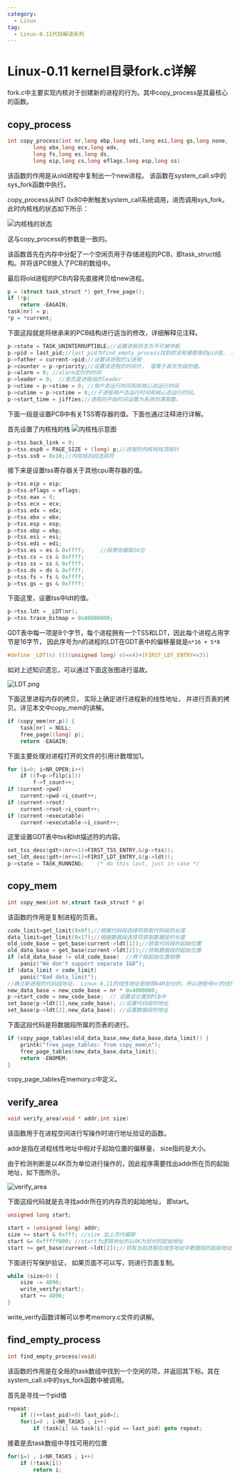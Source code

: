 ```yaml
---
category:
  - Linux
tag:
  - Linux-0.11代码解读系列
---
```


# Linux-0.11 kernel目录fork.c详解

fork.c中主要实现内核对于创建新的进程的行为。其中copy_process是其最核心的函数。

## copy_process
```c
int copy_process(int nr,long ebp,long edi,long esi,long gs,long none,
		long ebx,long ecx,long edx,
		long fs,long es,long ds,
		long eip,long cs,long eflags,long esp,long ss)
```

该函数的作用是从old进程中复制出一个new进程。 该函数在system_call.s中的sys_fork函数中执行。

copy_process从INT 0x80中断触发system_call系统调用，进而调用sys_fork。此时内核栈的状态如下所示：

![内核栈的状态](https://github.com/zgjsxx/static-img-repo/raw/main/blog/Linux/Linux-0.11-kernel/fork/system_call_stack.png)

这与copy_process的参数是一致的。


该函数首先在内存中分配了一个空闲页用于存储进程的PCB，即task_struct结构。并将该PCB放入了PCB的数组中。

最后将old进程的PCB内容先直接拷贝给new进程。

```c
p = (struct task_struct *) get_free_page();
if (!p)
    return -EAGAIN;
task[nr] = p;	
*p = *current;	
```
下面这段就是将继承来的PCB结构进行适当的修改，详细解释见注释。

```c
p->state = TASK_UNINTERRUPTIBLE;//设置进程状态为不可被中断
p->pid = last_pid;//last_pid为find_empty_process找到的没有被使用的pid值， 将其设置给新的进程
p->father = current->pid;//设置该进程的父进程
p->counter = p->priority;//设置该进程的时间片， 值等于其优先级的值。
p->alarm = 0; //alarm定时的时间
p->leader = 0;	//是否是进程组的leader
p->utime = p->stime = 0; //用户态运行时间和和核心态运行时间
p->cutime = p->cstime = 0;//子进程用户态运行时间和核心态运行时间。
p->start_time = jiffies;//进程的开始时间设置为系统的滴答数。
```

下面一段是设置PCB中有关TSS寄存器的值。下面也通过注释进行详解。

首先设置了内核栈的栈
![内核栈示意图](https://github.com/zgjsxx/static-img-repo/raw/main/blog/Linux/Linux-0.11-kernel/fork/kernel_stack.png)
```c
p->tss.back_link = 0;
p->tss.esp0 = PAGE_SIZE + (long) p;//进程的内核栈栈顶指针
p->tss.ss0 = 0x10;//内核栈的段选择符
```

接下来是设置tss寄存器关于其他cpu寄存器的值。

```c
p->tss.eip = eip;
p->tss.eflags = eflags;
p->tss.eax = 0;
p->tss.ecx = ecx;
p->tss.edx = edx;
p->tss.ebx = ebx;
p->tss.esp = esp;
p->tss.ebp = ebp;
p->tss.esi = esi;
p->tss.edi = edi;
p->tss.es = es & 0xffff;     //段寄存器取16位
p->tss.cs = cs & 0xffff;
p->tss.ss = ss & 0xffff;
p->tss.ds = ds & 0xffff;
p->tss.fs = fs & 0xffff;
p->tss.gs = gs & 0xffff;
```

下面这里，设置tss中ldt的值。

```c
p->tss.ldt = _LDT(nr);
p->tss.trace_bitmap = 0x80000000;
```

GDT表中每一项是8个字节，每个进程拥有一个TSS和LDT，因此每个进程占用字节是16字节， 因此序号为n的进程的LDT在GDT表中的偏移量就是```n*16 + 5*8```
```c
#define _LDT(n) ((((unsigned long) n)<<4)+(FIRST_LDT_ENTRY<<3))
```

如对上述知识遗忘，可以通过下面这张图进行温故。

![LDT.png](https://github.com/zgjsxx/static-img-repo/raw/main/blog/Linux/Linux-0.11-kernel/fork/LDT.png)


下面这里进程内存的拷贝， 实际上确定进行进程新的线性地址， 并进行页表的拷贝。详见本文中copy_mem的讲解。
```c
if (copy_mem(nr,p)) {
    task[nr] = NULL;
    free_page((long) p);
    return -EAGAIN;
```


下面主要处理对进程打开的文件的引用计数增加1。
```c
for (i=0; i<NR_OPEN;i++)
    if ((f=p->filp[i]))
        f->f_count++;
if (current->pwd)
    current->pwd->i_count++;
if (current->root)
    current->root->i_count++;
if (current->executable)
    current->executable->i_count++;
```

这里设置GDT表中tss和ldt描述符的内容。
```c
set_tss_desc(gdt+(nr<<1)+FIRST_TSS_ENTRY,&(p->tss));
set_ldt_desc(gdt+(nr<<1)+FIRST_LDT_ENTRY,&(p->ldt));
p->state = TASK_RUNNING;	/* do this last, just in case */
```

## copy_mem
```c
int copy_mem(int nr,struct task_struct * p)
```
该函数的作用是复制进程的页表。

```c
code_limit=get_limit(0x0f);//根据代码段选择符获取代码段的长度
data_limit=get_limit(0x17);//根据数据段选择符获取数据段的长度
old_code_base = get_base(current->ldt[1]);//获取代码段的起始位置
old_data_base = get_base(current->ldt[2]);//获取数据段的起始位置
if (old_data_base != old_code_base)  //两个段起始位置相等
    panic("We don't support separate I&D");
if (data_limit < code_limit)
    panic("Bad data_limit");
//确立新进程的代码段地址， Linux-0.11的线性地址是按照64M划分的，所以进程号nr的线性地址的起始位置是nr* 0x4000000
new_data_base = new_code_base = nr * 0x4000000;
p->start_code = new_code_base;  // 设置该位置到PCB中
set_base(p->ldt[1],new_code_base); //设置代码段的地址
set_base(p->ldt[2],new_data_base); //设置数据段的地址
```

下面这段代码是将数据段所属的页表的进行。
```c
if (copy_page_tables(old_data_base,new_data_base,data_limit)) {
    printk("free_page_tables: from copy_mem\n");
    free_page_tables(new_data_base,data_limit);
    return -ENOMEM;
}
```
copy_page_tables在memory.c中定义。

## verify_area
```c
void verify_area(void * addr,int size)
```
该函数用于在进程空间进行写操作时进行地址验证的函数。

addr是指在进程线性地址中相对于起始位置的偏移量， size指的是大小。

由于检测判断是以4K页为单位进行操作的，因此程序需要找出addr所在页的起始地址，如下图所示。

![verify_area](https://github.com/zgjsxx/static-img-repo/raw/main/blog/Linux/Linux-0.11-kernel/fork/verify_area.png)


下面这段代码就是去寻找addr所在的内存页的起始地址， 即start。
```c
unsigned long start;

start = (unsigned long) addr;
size += start & 0xfff; //size 加上页内偏移
start &= 0xfffff000; //start为逻辑地址的以4K为划分的起始地址
start += get_base(current->ldt[2]);//获取当前进程在线性地址中数据段的起始地址， 加起来就是该逻辑地址转化到了线性地址
```


下面进行写保护验证， 如果页面不可以写，则进行页面复制。
```c
while (size>0) {
    size -= 4096;
    write_verify(start);
    start += 4096;
}
```
write_verify函数详解可以参考memory.c文件的讲解。

## find_empty_process
```c
int find_empty_process(void)
```
该函数的作用是在全局的task数组中找到一个空闲的项，并返回其下标。其在system_call.s中的sys_fork函数中被调用。

首先是寻找一个pid值
```c
repeat:
    if ((++last_pid)<0) last_pid=1;
    for(i=0 ; i<NR_TASKS ; i++)
        if (task[i] && task[i]->pid == last_pid) goto repeat;
```

接着是去task数组中寻找可用的位置
```c
for(i=1 ; i<NR_TASKS ; i++)
    if (!task[i])
        return i;
```